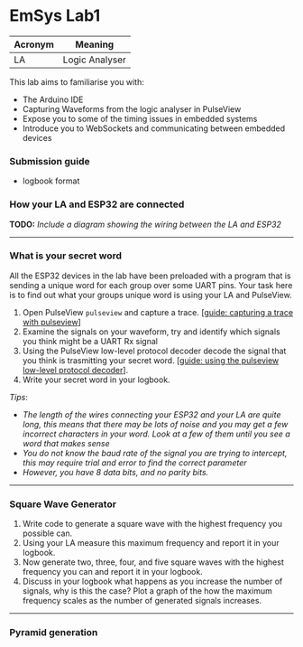 # EmSys Lab1

| Acronym | Meaning        |
|---------|----------------|
| LA      | Logic Analyser |

This lab aims to familiarise you with:
* The Arduino IDE
* Capturing Waveforms from the logic analyser in PulseView
* Expose you to some of the timing issues in embedded systems
* Introduce you to WebSockets and communicating between embedded devices

### Submission guide
* logbook format

### How your LA and ESP32 are connected
__TODO:__ _Include a diagram showing the wiring between the LA and ESP32_

-----------------------------
### What is your secret word
All the ESP32 devices in the lab have been preloaded with a program that is sending a unique word for each group over some UART pins. Your task here is to find out what your groups unique word is using your LA and PulseView.

1. Open PulseView ```pulseview``` and capture a trace. [[guide: capturing a trace with pulseview](https://github.com/STFleming/EmSys_Lab1/tree/main/pulseview_capture)]
2. Examine the signals on your waveform, try and identify which signals you think might be a UART Rx signal 
3. Using the PulseView low-level protocol decoder decode the signal that you think is trasmitting your secret word. [[guide: using the pulseview low-level protocol decoder](https://github.com/STFleming/EmSys_Lab1/tree/main/pulseview_capture)].
4. Write your secret word in your logbook.

_Tips_: 
* _The length of the wires connecting your ESP32 and your LA are quite long, this means that there may be lots of noise and you may get a few incorrect characters in your word. Look at a few of them until you see a word that makes sense_
* _You do not know the baud rate of the signal you are trying to intercept, this may require trial and error to find the correct parameter_
* _However, you have 8 data bits, and no parity bits._

--------------------
### Square Wave Generator
1. Write code to generate a square wave with the highest frequency you possible can. 
2. Using your LA measure this maximum frequency and report it in your logbook. 
3. Now generate two, three, four, and five square waves with the highest frequency you can and report it in your logbook.
4. Discuss in your logbook what happens as you increase the number of signals, why is this the case? Plot a graph of the how the maximum frequency scales as the number of generated signals increases.

------------------------
### Pyramid generation



